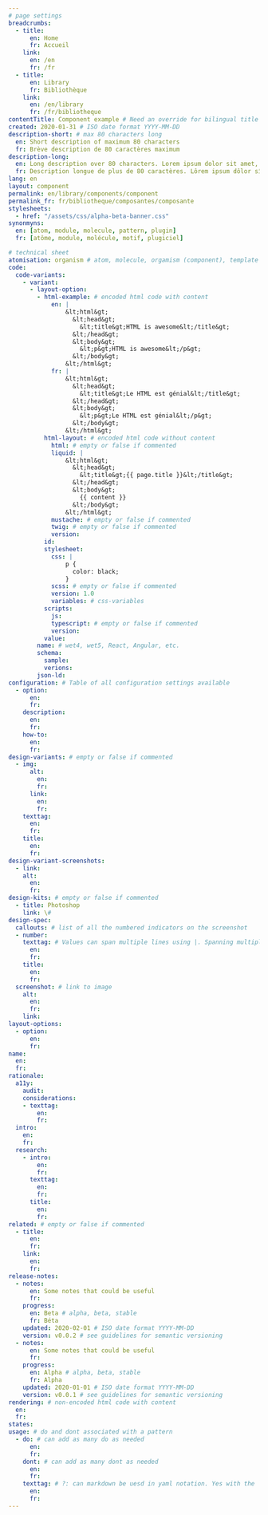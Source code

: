 ```yaml
---
# page settings
breadcrumbs:
  - title:
      en: Home
      fr: Accueil
    link:
      en: /en
      fr: /fr
  - title:
      en: Library
      fr: Bibliothèque
    link:
      en: /en/library
      fr: /fr/bibliotheque
contentTitle: Component example # Need an override for bilingual title
created: 2020-01-31 # ISO date format YYYY-MM-DD
description-short: # max 80 characters long
  en: Short description of maximum 80 characters
  fr: Brève description de 80 caractères maximum
description-long:
  en: Long description over 80 characters. Lorem ipsum dolor sit amet, an est albucius deserunt. Ea nusquam assueverit vis, ex nec audiam expetenda disputationi. Vis eu etiam officiis, vel et hendrerit scribentur. Vocent sententiae argumentum qui.
  fr: Description longue de plus de 80 caractères. Lôrem ipsum dôlor sît âmèt, utînàm màluîsset qùi eu. Omnes iisqué nônûmés has ex. Usu ad sçriptà çommunè suscîpït. Cum ôportèat sénsibûs maiêstatïs àn, êt debet dôlor pœssit prœ àperirî.
lang: en
layout: component
permalink: en/library/components/component
permalink_fr: fr/bibliotheque/composantes/composante
stylesheets:
  - href: "/assets/css/alpha-beta-banner.css"
synonmyns:
  en: [atom, module, molecule, pattern, plugin]
  fr: [atôme, module, molécule, motif, plugiciel]

# technical sheet
atomisation: organism # atom, molecule, orgamism (component), template (page layout), page, style, practice (design pattern), behaviour
code:
  code-variants:
    - variant:
      - layout-option:
        - html-example: # encoded html code with content
            en: |
                &lt;html&gt;
                  &lt;head&gt;
                    &lt;title&gt;HTML is awesome&lt;/title&gt;
                  &lt;/head&gt;
                  &lt;body&gt;
                    &lt;p&gt;HTML is awesome&lt;/p&gt;
                  &lt;/body&gt;
                &lt;/html&gt;
            fr: |
                &lt;html&gt;
                  &lt;head&gt;
                    &lt;title&gt;Le HTML est génial&lt;/title&gt;
                  &lt;/head&gt;
                  &lt;body&gt;
                    &lt;p&gt;Le HTML est génial&lt;/p&gt;
                  &lt;/body&gt;
                &lt;/html&gt;
          html-layout: # encoded html code without content
            html: # empty or false if commented
            liquid: |
                &lt;html&gt;
                  &lt;head&gt;
                    &lt;title&gt;{{ page.title }}&lt;/title&gt;
                  &lt;/head&gt;
                  &lt;body&gt;
                    {{ content }}
                  &lt;/body&gt;
                &lt;/html&gt;
            mustache: # empty or false if commented
            twig: # empty or false if commented
            version:
          id:
          stylesheet:
            css: |
                p {
                  color: black;
                }
            scss: # empty or false if commented
            version: 1.0
            variables: # css-variables
          scripts:
            js:
            typescript: # empty or false if commented
            version:
          value:
        name: # wet4, wet5, React, Angular, etc.
        schema:
          sample:
          verions:
        json-ld:
configuration: # Table of all configuration settings available
  - option:
      en:
      fr:
    description:
      en:
      fr:
    how-to:
      en:
      fr:
design-variants: # empty or false if commented
  - img:
      alt:
        en:
        fr:
      link:
        en:
        fr:
    texttag:
      en:
      fr:
    title:
      en:
      fr:
design-variant-screenshots:
  - link:
    alt:
      en:
      fr:
design-kits: # empty or false if commented
  - title: Photoshop
    link: \#
design-spec:
  callouts: # list of all the numbered indicators on the screenshot
  - number:
    texttag: # Values can span multiple lines using |. Spanning multiple lines using a “Literal Block Scalar” | will include the newlines and any trailing spaces.
      en:
      fr:
    title:
      en:
      fr:
  screenshot: # link to image
    alt:
      en:
      fr:
    link:
layout-options:
  - option:
      en:
      fr:
name:
  en:
  fr:
rationale:
  a11y:
    audit:
    considerations:
    - texttag:
        en:
        fr:
  intro:
    en:
    fr:
  research:
    - intro:
        en:
        fr:
      texttag:
        en:
        fr:
      title:
        en:
        fr:
related: # empty or false if commented
  - title:
      en:
      fr:
    link:
      en:
      fr:
release-notes:
  - notes:
      en: Some notes that could be useful
      fr:
    progress:
      en: Beta # alpha, beta, stable
      fr: Béta
    updated: 2020-02-01 # ISO date format YYYY-MM-DD
    version: v0.0.2 # see guidelines for semantic versioning
  - notes:
      en: Some notes that could be useful
      fr:
    progress:
      en: Alpha # alpha, beta, stable
      fr: Alpha
    updated: 2020-01-01 # ISO date format YYYY-MM-DD
    version: v0.0.1 # see guidelines for semantic versioning
rendering: # non-encoded html code with content
  en:
  fr:
states:
usage: # do and dont associated with a pattern
  - do: # can add as many do as needed
      en:
      fr:
    dont: # can add as many dont as needed
      en:
      fr:
    texttag: # ?: can markdown be uesd in yaml notation. Yes with the `|`
      en:
      fr:
---
```

